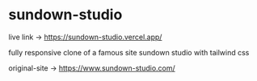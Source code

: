 # sundown-studio

live link -> https://sundown-studio.vercel.app/

fully responsive clone of a famous site sundown studio with tailwind css

original-site -> https://www.sundown-studio.com/
